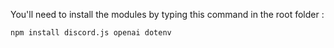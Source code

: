 You'll need to install the modules by typing this command in the root folder : 

```bash
npm install discord.js openai dotenv
```
